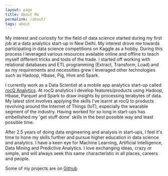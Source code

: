 ```yaml
---
layout: page
title: About Me
permalink: /about/
tags: about
---
```


My interest and curiosity for the field of data science started during my first job at a data analytics start-up in New Delhi. My interest drove me towards participating in data science competitions on Kaggle as a hobby. During this process I leveraged various resources available online and offline to teach myself different tricks and tools of the trade. I started off working with relational databases and ETL programming (Extract, Transform, Load) and as my requirements and necessities grew I leveraged other technologies such as Hadoop, Hbase, Pig, Hive and Spark.

I currently work as a Data Scientist at a mobile app analytics start-up called [rocQ Analytics](https://www.rocq.io). At rocQ analytics I develop features/products using Hadoop, Hbase, Parquet and Spark to draw insights by processing terabytes of data. My latest stint involves applying the skills I've learnt at rocQ to products revolving around the Internet of Things (IoT), especially the wearable segment of the industry. Having worked for so long in start-ups has embellished my 'get stuff done' skills in the best possible way and least possible time. 

After 2.5 years of doing data engineering and analysis in start-ups, I feel it's time to hone my skills further and pursue higher education in data science and analytics. I have a keen eye for Machine Learning, Artificial Intelligence, Data Mining and Predictive Analytics. I love exchanging ideas, crazy or simple, and will always seek this same characteristic in all places, careers and people.

Some of my projects are on [Github](https://github.com/sahiltyagi4)